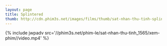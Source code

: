 ```yaml
---
layout: page
title: Splintered
thumb: http://cdn.phim3s.net/images/films/thumb/sat-nhan-thu-tinh-splintered-2010.jpg
---
```

{% include jwpadv src='//phim3s.net/phim-le/sat-nhan-thu-tinh_1565/xem-phim//video.mp4' %}